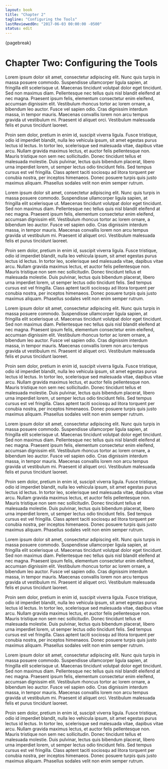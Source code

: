 ```yaml
---
layout: book
title: "Chapter 2"
tagline: "Configuring the Tools"
lastReviewedOn: "2017-06-03 00:00:00 -0500"
status: edit
---
```


{pagebreak}

# Chapter Two: Configuring the Tools

Lorem ipsum dolor sit amet, consectetur adipiscing elit. Nunc quis turpis in massa posuere commodo. Suspendisse ullamcorper ligula sapien, at fringilla elit scelerisque ut. Maecenas tincidunt volutpat dolor eget tincidunt. Sed non maximus diam. Pellentesque nec tellus quis nisl blandit eleifend at nec magna. Praesent ipsum felis, elementum consectetur enim eleifend, accumsan dignissim elit. Vestibulum rhoncus tortor ac lorem ornare, a bibendum leo auctor. Fusce vel sapien odio. Cras dignissim interdum massa, in tempor mauris. Maecenas convallis lorem non arcu tempus gravida ut vestibulum mi. Praesent id aliquet orci. Vestibulum malesuada felis et purus tincidunt laoreet.

Proin sem dolor, pretium in enim id, suscipit viverra ligula. Fusce tristique, odio id imperdiet blandit, nulla leo vehicula ipsum, sit amet egestas purus lectus id lectus. In tortor leo, scelerisque sed malesuada vitae, dapibus vitae arcu. Nullam gravida maximus lectus, et auctor felis pellentesque non. Mauris tristique non sem nec sollicitudin. Donec tincidunt tellus et malesuada molestie. Duis pulvinar, lectus quis bibendum placerat, libero urna imperdiet lorem, ut semper lectus odio tincidunt felis. Sed tempus cursus est vel fringilla. Class aptent taciti sociosqu ad litora torquent per conubia nostra, per inceptos himenaeos. Donec posuere turpis quis justo maximus aliquam. Phasellus sodales velit non enim semper rutrum.

Lorem ipsum dolor sit amet, consectetur adipiscing elit. Nunc quis turpis in massa posuere commodo. Suspendisse ullamcorper ligula sapien, at fringilla elit scelerisque ut. Maecenas tincidunt volutpat dolor eget tincidunt. Sed non maximus diam. Pellentesque nec tellus quis nisl blandit eleifend at nec magna. Praesent ipsum felis, elementum consectetur enim eleifend, accumsan dignissim elit. Vestibulum rhoncus tortor ac lorem ornare, a bibendum leo auctor. Fusce vel sapien odio. Cras dignissim interdum massa, in tempor mauris. Maecenas convallis lorem non arcu tempus gravida ut vestibulum mi. Praesent id aliquet orci. Vestibulum malesuada felis et purus tincidunt laoreet.

Proin sem dolor, pretium in enim id, suscipit viverra ligula. Fusce tristique, odio id imperdiet blandit, nulla leo vehicula ipsum, sit amet egestas purus lectus id lectus. In tortor leo, scelerisque sed malesuada vitae, dapibus vitae arcu. Nullam gravida maximus lectus, et auctor felis pellentesque non. Mauris tristique non sem nec sollicitudin. Donec tincidunt tellus et malesuada molestie. Duis pulvinar, lectus quis bibendum placerat, libero urna imperdiet lorem, ut semper lectus odio tincidunt felis. Sed tempus cursus est vel fringilla. Class aptent taciti sociosqu ad litora torquent per conubia nostra, per inceptos himenaeos. Donec posuere turpis quis justo maximus aliquam. Phasellus sodales velit non enim semper rutrum.

Lorem ipsum dolor sit amet, consectetur adipiscing elit. Nunc quis turpis in massa posuere commodo. Suspendisse ullamcorper ligula sapien, at fringilla elit scelerisque ut. Maecenas tincidunt volutpat dolor eget tincidunt. Sed non maximus diam. Pellentesque nec tellus quis nisl blandit eleifend at nec magna. Praesent ipsum felis, elementum consectetur enim eleifend, accumsan dignissim elit. Vestibulum rhoncus tortor ac lorem ornare, a bibendum leo auctor. Fusce vel sapien odio. Cras dignissim interdum massa, in tempor mauris. Maecenas convallis lorem non arcu tempus gravida ut vestibulum mi. Praesent id aliquet orci. Vestibulum malesuada felis et purus tincidunt laoreet.

Proin sem dolor, pretium in enim id, suscipit viverra ligula. Fusce tristique, odio id imperdiet blandit, nulla leo vehicula ipsum, sit amet egestas purus lectus id lectus. In tortor leo, scelerisque sed malesuada vitae, dapibus vitae arcu. Nullam gravida maximus lectus, et auctor felis pellentesque non. Mauris tristique non sem nec sollicitudin. Donec tincidunt tellus et malesuada molestie. Duis pulvinar, lectus quis bibendum placerat, libero urna imperdiet lorem, ut semper lectus odio tincidunt felis. Sed tempus cursus est vel fringilla. Class aptent taciti sociosqu ad litora torquent per conubia nostra, per inceptos himenaeos. Donec posuere turpis quis justo maximus aliquam. Phasellus sodales velit non enim semper rutrum.

Lorem ipsum dolor sit amet, consectetur adipiscing elit. Nunc quis turpis in massa posuere commodo. Suspendisse ullamcorper ligula sapien, at fringilla elit scelerisque ut. Maecenas tincidunt volutpat dolor eget tincidunt. Sed non maximus diam. Pellentesque nec tellus quis nisl blandit eleifend at nec magna. Praesent ipsum felis, elementum consectetur enim eleifend, accumsan dignissim elit. Vestibulum rhoncus tortor ac lorem ornare, a bibendum leo auctor. Fusce vel sapien odio. Cras dignissim interdum massa, in tempor mauris. Maecenas convallis lorem non arcu tempus gravida ut vestibulum mi. Praesent id aliquet orci. Vestibulum malesuada felis et purus tincidunt laoreet.

Proin sem dolor, pretium in enim id, suscipit viverra ligula. Fusce tristique, odio id imperdiet blandit, nulla leo vehicula ipsum, sit amet egestas purus lectus id lectus. In tortor leo, scelerisque sed malesuada vitae, dapibus vitae arcu. Nullam gravida maximus lectus, et auctor felis pellentesque non. Mauris tristique non sem nec sollicitudin. Donec tincidunt tellus et malesuada molestie. Duis pulvinar, lectus quis bibendum placerat, libero urna imperdiet lorem, ut semper lectus odio tincidunt felis. Sed tempus cursus est vel fringilla. Class aptent taciti sociosqu ad litora torquent per conubia nostra, per inceptos himenaeos. Donec posuere turpis quis justo maximus aliquam. Phasellus sodales velit non enim semper rutrum.

Lorem ipsum dolor sit amet, consectetur adipiscing elit. Nunc quis turpis in massa posuere commodo. Suspendisse ullamcorper ligula sapien, at fringilla elit scelerisque ut. Maecenas tincidunt volutpat dolor eget tincidunt. Sed non maximus diam. Pellentesque nec tellus quis nisl blandit eleifend at nec magna. Praesent ipsum felis, elementum consectetur enim eleifend, accumsan dignissim elit. Vestibulum rhoncus tortor ac lorem ornare, a bibendum leo auctor. Fusce vel sapien odio. Cras dignissim interdum massa, in tempor mauris. Maecenas convallis lorem non arcu tempus gravida ut vestibulum mi. Praesent id aliquet orci. Vestibulum malesuada felis et purus tincidunt laoreet.

Proin sem dolor, pretium in enim id, suscipit viverra ligula. Fusce tristique, odio id imperdiet blandit, nulla leo vehicula ipsum, sit amet egestas purus lectus id lectus. In tortor leo, scelerisque sed malesuada vitae, dapibus vitae arcu. Nullam gravida maximus lectus, et auctor felis pellentesque non. Mauris tristique non sem nec sollicitudin. Donec tincidunt tellus et malesuada molestie. Duis pulvinar, lectus quis bibendum placerat, libero urna imperdiet lorem, ut semper lectus odio tincidunt felis. Sed tempus cursus est vel fringilla. Class aptent taciti sociosqu ad litora torquent per conubia nostra, per inceptos himenaeos. Donec posuere turpis quis justo maximus aliquam. Phasellus sodales velit non enim semper rutrum.

Lorem ipsum dolor sit amet, consectetur adipiscing elit. Nunc quis turpis in massa posuere commodo. Suspendisse ullamcorper ligula sapien, at fringilla elit scelerisque ut. Maecenas tincidunt volutpat dolor eget tincidunt. Sed non maximus diam. Pellentesque nec tellus quis nisl blandit eleifend at nec magna. Praesent ipsum felis, elementum consectetur enim eleifend, accumsan dignissim elit. Vestibulum rhoncus tortor ac lorem ornare, a bibendum leo auctor. Fusce vel sapien odio. Cras dignissim interdum massa, in tempor mauris. Maecenas convallis lorem non arcu tempus gravida ut vestibulum mi. Praesent id aliquet orci. Vestibulum malesuada felis et purus tincidunt laoreet.

Proin sem dolor, pretium in enim id, suscipit viverra ligula. Fusce tristique, odio id imperdiet blandit, nulla leo vehicula ipsum, sit amet egestas purus lectus id lectus. In tortor leo, scelerisque sed malesuada vitae, dapibus vitae arcu. Nullam gravida maximus lectus, et auctor felis pellentesque non. Mauris tristique non sem nec sollicitudin. Donec tincidunt tellus et malesuada molestie. Duis pulvinar, lectus quis bibendum placerat, libero urna imperdiet lorem, ut semper lectus odio tincidunt felis. Sed tempus cursus est vel fringilla. Class aptent taciti sociosqu ad litora torquent per conubia nostra, per inceptos himenaeos. Donec posuere turpis quis justo maximus aliquam. Phasellus sodales velit non enim semper rutrum.